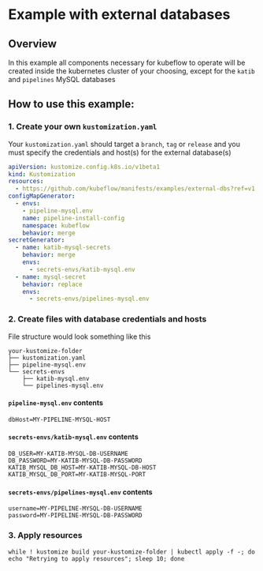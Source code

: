 # Example with external databases

## Overview

In this example all components necessary for kubeflow to operate will be
created inside the kubernetes cluster of your choosing, except for the `katib`
and `pipelines` MySQL databases

## How to use this example:

### 1. Create your own `kustomization.yaml`

Your `kustomization.yaml` should target a `branch`, `tag` or `release` and
you must specify the credentials and host(s) for the external database(s)

```yaml
apiVersion: kustomize.config.k8s.io/v1beta1
kind: Kustomization
resources:
  - https://github.com/kubeflow/manifests/examples/external-dbs?ref=v1.4.1
configMapGenerator:
  - envs:
    - pipeline-mysql.env
    name: pipeline-install-config
    namespace: kubeflow
    behavior: merge
secretGenerator:
  - name: katib-mysql-secrets
    behavior: merge
    envs:
      - secrets-envs/katib-mysql.env
  - name: mysql-secret
    behavior: replace
    envs:
      - secrets-envs/pipelines-mysql.env
```

### 2. Create files with database credentials and hosts

File structure would look something like this

```shell
your-kustomize-folder
├── kustomization.yaml
├── pipeline-mysql.env
└── secrets-envs
    ├── katib-mysql.env
    └── pipelines-mysql.env
```

#### `pipeline-mysql.env` contents

```shell
dbHost=MY-PIPELINE-MYSQL-HOST
```

#### `secrets-envs/katib-mysql.env` contents

```shell
DB_USER=MY-KATIB-MYSQL-DB-USERNAME
DB_PASSWORD=MY-KATIB-MYSQL-DB-PASSWORD
KATIB_MYSQL_DB_HOST=MY-KATIB-MYSQL-DB-HOST
KATIB_MYSQL_DB_PORT=MY-KATIB-MYSQL-PORT
```

#### `secrets-envs/pipelines-mysql.env` contents

```shell
username=MY-PIPELINE-MYSQL-DB-USERNAME
password=MY-PIPELINE-MYSQL-DB-PASSWORD
```

### 3. Apply resources

```shell
while ! kustomize build your-kustomize-folder | kubectl apply -f -; do echo "Retrying to apply resources"; sleep 10; done
```
